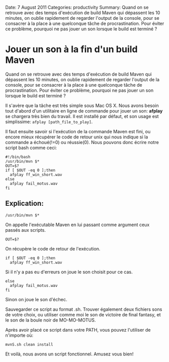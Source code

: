 Date: 7 August 2011
Categories: productivity
Summary: Quand on se retrouve avec des temps d'exécution de build Maven qui dépassent les 10 minutes, on oublie rapidement de regarder l'output de la console, pour se consacrer à la place à une quelconque tâche de procrastination. Pour éviter ce problème, pourquoi ne pas jouer un son lorsque le build est terminé ?


# Jouer un son à la fin d'un build Maven

Quand on se retrouve avec des temps d'exécution de build Maven qui dépassent les 10 minutes, on oublie rapidement de regarder l'output de la console, pour se consacrer à la place à une quelconque tâche de procrastination. Pour éviter ce problème, pourquoi ne pas jouer un son lorsque le build est terminé ?

Il s'avère que la tâche est très simple sous Mac OS X. Nous avons besoin tout d'abord d'un utilitaire en ligne de commande pour jouer un son: **afplay** se chargera très bien du travail. Il est installé par défaut, et son usage est simplissime: `afplay [path_file_to_play]`. 

Il faut ensuite savoir si l'exécution de la commande Maven est fini, ou encore mieux récupérer le code de retour unix qui nous indique si la commande a échoué(!=0) ou réussie(0). Nous pouvons donc écrire notre script bash comme ceci:

    #!/bin/bash
    /usr/bin/mvn $*
    OUT=$?
    if [ $OUT -eq 0 ];then
      afplay ff_win_short.wav
    else
      afplay fail_motus.wav
    fi

## Explication:

    /usr/bin/mvn $*

On appelle l'exécutable Maven en lui passant comme argument ceux passés aux scripts.

    OUT=$?

On récupère le code de retour de l'exécution.

    if [ $OUT -eq 0 ];then
      afplay ff_win_short.wav

Si il n'y a pas eu d'erreurs on joue le son choisit pour ce cas.

    else
      afplay fail_motus.wav
    fi
    
Sinon on joue le son d'échec.

Sauvegarder ce script au format .sh. Trouver également deux fichiers sons de votre choix, ou utiliser comme moi le son de victoire de final fantasy, et le son de la boule noir de MO-MO-MOTUS.

Après avoir placé ce script dans votre PATH, vous pouvez l'utiliser de n'importe où:

    mvnS.sh clean install
    
Et voilà, nous avons un script fonctionnel. Amusez vous bien! 
